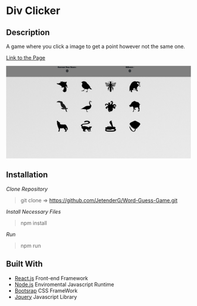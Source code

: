 Div Clicker
=====

Description
----
A game where you click a image to get a point however not the same one. 

[Link to the Page](https://jetenderg.github.io/Word-Guess-Game/)

![Page](clicky_game/1560840961023.png)

Installation
----
*Clone Repository*

> git clone => https://github.com/JetenderG/Word-Guess-Game.git


*Install Necessary Files*

>npm install

*Run*
>npm run


Built With
---

- [React.js](https://reactjs.org/) Front-end Framework
- [Node.js](https://nodejs.org/en/) Enviromental Javascript Runtime
- [Bootsrap](https://getbootstrap.com/) CSS FrameWork
- [Jquery](https://jquery.com/) Javascript Library


    